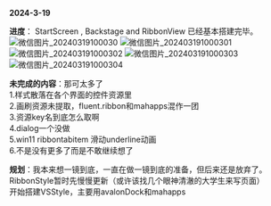 <b>2024-3-19</b>

<b>进度</b>： StartScreen , Backstage and RibbonView 已经基本搭建完毕。
![微信图片_20240319100030](https://github.com/PadawanSOLID/SOLID-Template-For-WPF/assets/94749553/00f59369-64a8-47bc-ace3-e62698e2fd5b)
![微信图片_202403191000301](https://github.com/PadawanSOLID/SOLID-Template-For-WPF/assets/94749553/cb1fbd7f-2b07-4598-b4be-aa57c4377845)
![微信图片_202403191000302](https://github.com/PadawanSOLID/SOLID-Template-For-WPF/assets/94749553/88043177-7972-4a61-b7e6-6cdf90b08cf2)
![微信图片_202403191000303](https://github.com/PadawanSOLID/SOLID-Template-For-WPF/assets/94749553/71da76d4-bbbf-4203-a754-25ff9db344bb)
![微信图片_202403191000304](https://github.com/PadawanSOLID/SOLID-Template-For-WPF/assets/94749553/d4c78c0b-b78a-4752-9521-ea9ab6ce94d4)

<b>未完成的内容</b>：那可太多了<br/>
1.样式散落在各个界面的控件资源里<br/>
2.画刷资源未提取，fluent.ribbon和mahapps混作一团<br/>
3.资源key名到底怎么取啊<br/>
4.dialog一个没做<br/>
5.win11 ribbontabitem 滑动underline动画<br/>
6.不是没有更多了而是不敢继续想了 <br/>

<b>规划</b>：我本来想一镜到底，一直在做一镜到底的准备，但后来还是放弃了。 <br/>
RibbonStyle暂时先慢慢更新（或许该找几个眼神清澈的大学生来写页面）<br/>
开始搭建VSStyle，主要用avalonDock和mahapps<br/>
